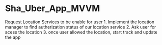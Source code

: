 # Sha_Uber_App_MVVM


 Request Location Services to be enable for user
    1. Implement the location manager to find autherization status of our location service
    2. Ask user for acess the location
    3. once user allowed the location, start track and update the app

